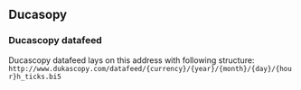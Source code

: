 ## Ducasopy
### Ducascopy datafeed
Ducascopy datafeed lays on this address with following structure:<br/>
`http://www.dukascopy.com/datafeed/{currency}/{year}/{month}/{day}/{hour}h_ticks.bi5`